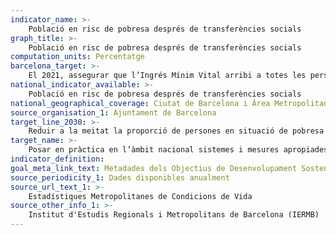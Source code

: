 ```yaml
---
indicator_name: >-
    Població en risc de pobresa després de transferències socials
graph_title: >-
    Població en risc de pobresa després de transferències socials
computation_units: Percentatge
barcelona_target: >-
    El 2021, assegurar que l’Ingrés Mínim Vital arribi a totes les persones que el necessiten
national_indicator_available: >-
    Població en risc de pobresa després de transferències socials
national_geographical_coverage: Ciutat de Barcelona i Àrea Metropolitana de Barcelona
source_organisation_1: Ajuntament de Barcelona
target_line_2030: >-
    Reduir a la meitat la proporció de persones en situació de pobresa severa (llindar de pobresa 40% de la renda mediana anual per unitat de consum)
target_name: >-
    Posar en pràctica en l’àmbit nacional sistemes i mesures apropiades de protecció social per a totes les persones, nivells mínims inclosos i, per a 2030, aconseguir una àmplia cobertura de les persones que pateixen situacions de pobresa i vulnerabilitat.
indicator_definition:
goal_meta_link_text: Metadades dels Objectius de Desenvolupament Sostenible de les Nacions Unides (pdf 894kB)
source_periodicity_1: Dades disponibles anualment
source_url_text_1: >-
    Estadístiques Metropolitanes de Condicions de Vida
source_other_info_1: >-
    Institut d'Estudis Regionals i Metropolitans de Barcelona (IERMB)
---
```

